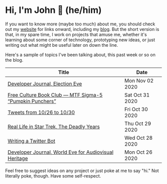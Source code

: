 # Hi, I'm John 👋 (he/him)

If you want to know more (maybe too much) about me, you should check out my [website](https://john.colagioia.net/) for links onward, including my [blog](https://john.colagioia.net/blog).  But the short version is that, in my spare time, I work on projects that amuse me, whether it's learning about some corner of technology, prototyping new ideas, or just writing out what might be useful later on down the line.

Here's a sample of topics I've been talking about, this past week or so on the blog.

|Title|Date|
|-----|-------|
|[Developer Journal, Election Eve](https://john.colagioia.net/blog/2020/11/02/election.html)|Mon Nov 02 2020|
|[Free Culture Book Club — MTF Sigma-5 “Pumpkin Punchers”](https://john.colagioia.net/blog/2020/10/31/pumpkin.html)|Sat Oct 31 2020|
|[Tweets from 10/26 to 10/30](https://john.colagioia.net/blog/media/2020/10/30/week.html)|Fri Oct 30 2020|
|[Real Life in Star Trek, The Deadly Years](https://john.colagioia.net/blog/2020/10/29/deadly.html)|Thu Oct 29 2020|
|[Writing a Twitter Bot](https://john.colagioia.net/blog/2020/10/28/twitter.html)|Wed Oct 28 2020|
|[Developer Journal, World Eve for Audiovisual Heritage](https://john.colagioia.net/blog/2020/10/26/inter.html)|Mon Oct 26 2020|

Feel free to suggest ideas on any project or just poke at me to say "hi." Not literally poke, though. Have some self-respect.
